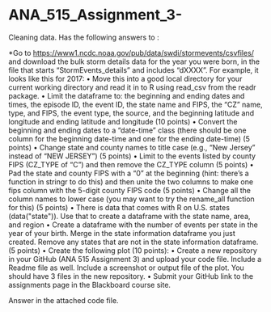 # ANA_515_Assignment_3-
Cleaning data.
Has the following answers to :

 *Go to https://www1.ncdc.noaa.gov/pub/data/swdi/stormevents/csvfiles/ and download the bulk storm details data for the year you were born, in the file that starts “StormEvents_details” and includes “dXXXX”. For example, it looks like this for 2017:
• Move this into a good local directory for your current working directory and read it in to R using read_csv from the readr package.
• Limit the dataframe to: the beginning and ending dates and times, the episode ID, the event ID, the state name and FIPS, the “CZ” name, type, and FIPS, the event type, the source, and the beginning latitude and longitude and ending latitude and longitude (10 points)
• Convert the beginning and ending dates to a “date-time” class (there should be one column for the beginning date-time and one for the ending date-time) (5 points)
• Change state and county names to title case (e.g., “New Jersey” instead of “NEW JERSEY”) (5 points)
• Limit to the events listed by county FIPS (CZ_TYPE of “C”) and then remove the CZ_TYPE column (5 points)
• Pad the state and county FIPS with a “0” at the beginning (hint: there’s a function in stringr to do this) and then unite the two columns to make one fips column with the 5-digit county FIPS code (5 points)
• Change all the column names to lower case (you may want to try the rename_all function for this) (5 points)
• There is data that comes with R on U.S. states (data("state")). Use that to create a dataframe with the state name, area, and region
• Create a dataframe with the number of events per state in the year of your birth. Merge in the state information dataframe you just created. Remove any states that are not in the state information dataframe. (5 points)
• Create the following plot (10 points):
• Create a new repository in your GitHub (ANA 515 Assignment 3) and upload your code file. Include a Readme file as well. Include a screenshot or output file of the plot. You should have 3 files in the new repository.
• Submit your GitHub link to the assignments page in the Blackboard course site.

Answer in the attached code file.
